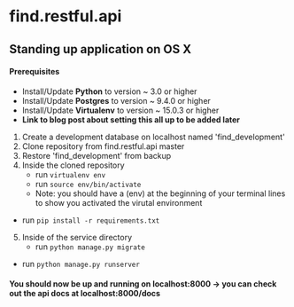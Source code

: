# find.restful.api

## Standing up application on OS X

#### Prerequisites

* Install/Update **Python** to version ~ 3.0 or higher
* Install/Update **Postgres** to version ~ 9.4.0 or higher
* Install/Update **Virtualenv** to version ~ 15.0.3 or higher
* **Link to blog post about setting this all up to be added later**

1. Create a development database on localhost named 'find_development'
2. Clone repository from find.restful.api master
3. Restore 'find_development' from backup
4. Inside the cloned repository
	* run `virtualenv env` 
	* run `source env/bin/activate`
    * Note: you should have a (env) at the beginning of your terminal lines to show you activated the virutal environment
  * run `pip install -r requirements.txt`
5. Inside of the service directory
	* run `python manage.py migrate`
  * run `python manage.py runserver`

#### You should now be up and running on localhost:8000 -> you can check out the api docs at localhost:8000/docs